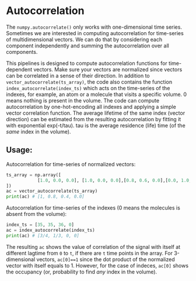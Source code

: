 # Autocorrelation

The `numpy.autocorrelate()` only works with one-dimensional time series. Sometimes we are interested in computing autocorrelation for time-series of multidimensional vectors. We can do that by considering each component independently and summing the autocorrelation over all components.  

This pipelines is designed to compute autocorrelation functions for time-dependent vectors. Make sure your vectors are normalized since vectors can be correlated in a sense of their direction. In addition to `vector_autocorrelate(ts_array)`, the code also contains the function `index_autocorrelate(index_ts)` which acts on the time-series of the indexes, for example, an atom or a molecule that visits a specific volume. 0 means nothing is present in the volume. The code can compute autocorrelation by one-hot-encoding all indexes and applying a simple vector correlation function.  The average lifetime of the same index (vector direction) can be estimated from the resulting autocorrelation by fitting it with exponential exp(-t/tau). tau is the average residence (life) time (of the *same* index in the volume).

## Usage:

Autocorrelation for time-series of normalized vectors:

```python
ts_array = np.array([
            [1.0, 0.0, 0.0], [1.0, 0.0, 0.0],[0.8, 0.6, 0.0],[0.0, 1.0, 0.0]
])
ac = vector_autocorrelate(ts_array)
print(ac) # [1, 0.8, 0.4, 0.0]
```

Autocorrelation for time-series of the indexes (0 means the molecules is absent from the volume):

```python
index_ts = [35, 35, 36, 0]
ac = index_autocorrelate(index_ts)
print(ac) # [3/4, 1/3, 0, 0]
```
The resulting `ac` shows the value of correlation of the signal with itself at different lagtime from `0` to `t`, if there are `t` time points in the array. For 3-dimensional vectors, `ac[0]==1` since the dot product of the normalized vector with itself equals to 1. However, for the case of indeces, `ac[0]` shows the occupancy (or, probability to find *any* index in the volume). 



